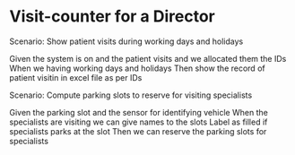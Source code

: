# Visit-counter for a Director

Scenario: Show patient visits during working days and holidays

  Given the system is on and the patient visits and we allocated them the IDs
  When we having working days and holidays
  Then show the record of patient visitin in excel file as per IDs
  
Scenario: Compute parking slots to reserve for visiting specialists

  Given the parking slot and the sensor for identifying vehicle
  When the specialists are visiting we can give names to the slots 
  Label as filled if specialists parks at the slot
  Then we can reserve the parking slots for specialists
